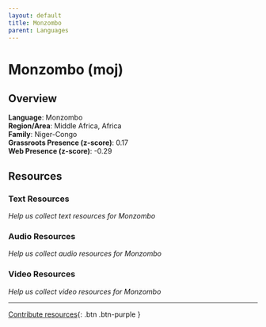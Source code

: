 ```yaml
---
layout: default
title: Monzombo
parent: Languages
---
```


# Monzombo (moj)

## Overview

**Language**: Monzombo  
**Region/Area**: Middle Africa, Africa  
**Family**: Niger-Congo  
**Grassroots Presence (z-score)**: 0.17  
**Web Presence (z-score)**: -0.29  

## Resources

### Text Resources
*Help us collect text resources for Monzombo*

### Audio Resources
*Help us collect audio resources for Monzombo*

### Video Resources
*Help us collect video resources for Monzombo*

---

[Contribute resources](https://forms.office.com/e/1SfLJx3u1r){: .btn .btn-purple }
